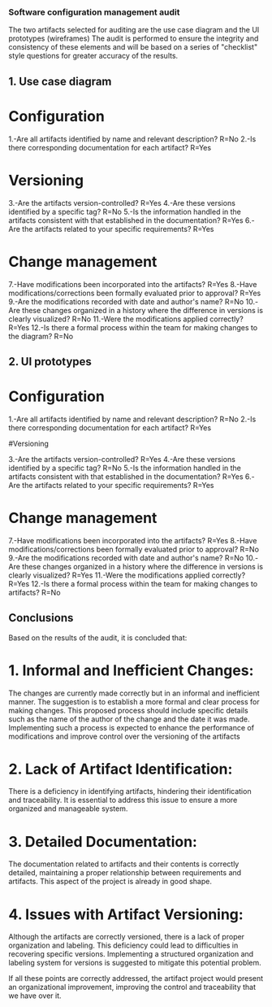 ### Software configuration management audit

The two artifacts selected for auditing are the use case diagram and the UI prototypes (wireframes)
The audit is performed to ensure the integrity and consistency of these elements and will be based on a series of "checklist" style questions for greater accuracy of the results.

## 1.	Use case diagram 

# Configuration
1.-Are all artifacts identified by name and relevant description? R=No
2.-Is there corresponding documentation for each artifact? R=Yes

# Versioning

3.-Are the artifacts version-controlled? R=Yes
4.-Are these versions identified by a specific tag? R=No
5.-Is the information handled in the artifacts consistent with that established in the documentation? R=Yes
6.-Are the artifacts related to your specific requirements? R=Yes

# Change management

7.-Have modifications been incorporated into the artifacts? R=Yes
8.-Have modifications/corrections been formally evaluated prior to approval? R=Yes
9.-Are the modifications recorded with date and author's name? R=No
10.-Are these changes organized in a history where the difference in versions is clearly visualized? R=No
11.-Were the modifications applied correctly? R=Yes
12.-Is there a formal process within the team for making changes to the diagram? R=No

## 2.	UI prototypes 

# Configuration
1.-Are all artifacts identified by name and relevant description? R=No
2.-Is there corresponding documentation for each artifact? R=Yes

#Versioning

3.-Are the artifacts version-controlled? R=Yes
4.-Are these versions identified by a specific tag? R=No
5.-Is the information handled in the artifacts consistent with that established in the documentation? R=Yes
6.-Are the artifacts related to your specific requirements? R=Yes

# Change management

7.-Have modifications been incorporated into the artifacts? R=Yes
8.-Have modifications/corrections been formally evaluated prior to approval? R=No
9.-Are the modifications recorded with date and author's name? R=No
10.-Are these changes organized in a history where the difference in versions is clearly visualized? R=Yes
11.-Were the modifications applied correctly? R=Yes
12.-Is there a formal process within the team for making changes to artifacts? R=No


## Conclusions
Based on the results of the audit, it is concluded that:

# 1. Informal and Inefficient Changes:
   The changes are currently made correctly but in an informal and inefficient manner. The suggestion is to establish a more formal and clear process for making changes. This proposed process should include specific details such as the name of the author of the change and the date it was made. Implementing such a process is expected to enhance the performance of modifications and improve control over the versioning of the artifacts

# 2. Lack of Artifact Identification: 
There is a deficiency in identifying artifacts, hindering their identification and traceability. It is essential to address this issue to ensure a more organized and manageable system.

# 3. Detailed Documentation:
The documentation related to artifacts and their contents is correctly detailed, maintaining a proper relationship between requirements and artifacts. This aspect of the project is already in good shape.

# 4. Issues with Artifact Versioning: 
Although the artifacts are correctly versioned, there is a lack of proper organization and labeling. This deficiency could lead to difficulties in recovering specific versions. Implementing a structured organization and labeling system for versions is suggested to mitigate this potential problem.

If all these points are correctly addressed, the artifact project would present an organizational improvement, improving the control and traceability that we have over it.

